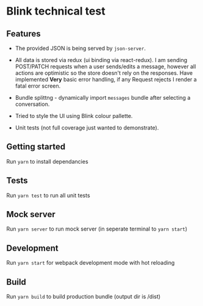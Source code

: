 # Blink technical test 

## Features

- The provided JSON is being served by `json-server`. 

- All data is stored via redux (ui binding via react-redux). I am sending POST/PATCH requests when a user sends/edits a message, however all actions are optimistic so the store doesn't rely on the responses. Have implemented **Very** basic error handling, if any Request rejects I render a fatal error screen.

- Bundle splittng - dynamically import `messages` bundle after selecting a conversation.

- Tried to style the UI using Blink colour pallette.

- Unit tests (not full coverage just wanted to demonstrate).

## Getting started
Run `yarn` to install dependancies

## Tests
Run `yarn test` to run all unit tests

## Mock server
Run `yarn server` to run mock server (in seperate terminal to `yarn start`)

## Development
Run `yarn start` for webpack development mode with hot reloading

## Build
Run `yarn build` to build production bundle (output dir is /dist)
